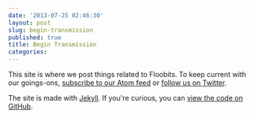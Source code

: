 ```yaml
---
date: '2013-07-25 02:46:30'
layout: post
slug: begin-transmission
published: true
title: Begin Transmission
categories:
---
```


This site is where we post things related to Floobits. To keep current with our goings-ons, [subscribe to our Atom feed](/feed/) or [follow us on Twitter](https://twitter.com/Floobits).

The site is made with [Jekyll](https://github.com/mojombo/jekyll). If you're curious, you can [view the code on GitHub](https://github.com/Floobits/news).
